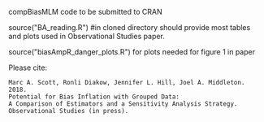 compBiasMLM code to be submitted to CRAN 

source("BA_reading.R") #in cloned directory should provide most tables and plots used in Observational Studies paper.

source("biasAmpR_danger_plots.R") for plots needed for figure 1 in paper

Please cite:

	Marc A. Scott, Ronli Diakow, Jennifer L. Hill, Joel A. Middleton. 2018. 
    Potential for Bias Inflation with Grouped Data: 
    A Comparison of Estimators and a Sensitivity Analysis Strategy. 
    Observational Studies (in press).
